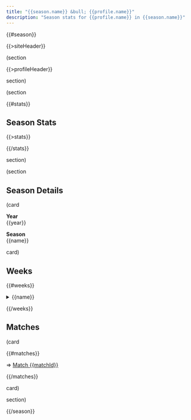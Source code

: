 ```yaml
---
title: "{{season.name}} &bull; {{profile.name}}"
description: "Season stats for {{profile.name}} in {{season.name}}"
---
```


{{#season}}

{{>siteHeader}}

(section

{{>profileHeader}}

section)

(section

{{#stats}}

## Season Stats

{{>stats}}

{{/stats}}

section)

(section

## Season Details

(card

**Year**\
{{year}}

**Season**\
{{name}}

card)

## Weeks

{{#weeks}}

<details>
  <summary>{{name}}</summary>
  <div>
    {{#stats}}
    {{>stats}}
    {{/stats}}
  </div>
</details>

{{/weeks}}

## Matches

(card

{{#matches}}

=> [Match {{matchId}}](m/{{matchId}})

{{/matches}}

card)

section)

{{/season}}

<script>
  const DATA = {{{json}}};
</script>